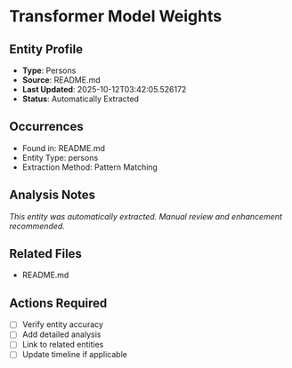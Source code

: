 # Transformer Model Weights

## Entity Profile
- **Type**: Persons
- **Source**: README.md
- **Last Updated**: 2025-10-12T03:42:05.526172
- **Status**: Automatically Extracted

## Occurrences
- Found in: README.md
- Entity Type: persons
- Extraction Method: Pattern Matching

## Analysis Notes
*This entity was automatically extracted. Manual review and enhancement recommended.*

## Related Files
- README.md

## Actions Required
- [ ] Verify entity accuracy
- [ ] Add detailed analysis
- [ ] Link to related entities
- [ ] Update timeline if applicable
